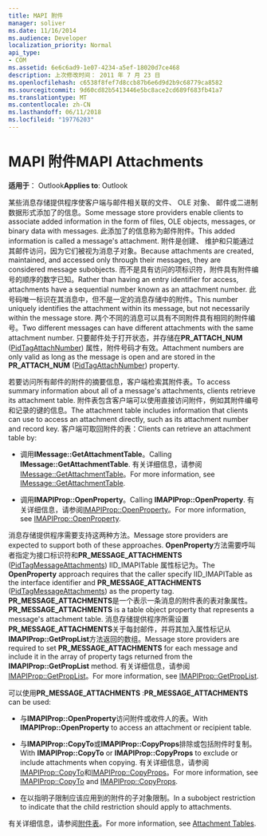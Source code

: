 ```yaml
---
title: MAPI 附件
manager: soliver
ms.date: 11/16/2014
ms.audience: Developer
localization_priority: Normal
api_type:
- COM
ms.assetid: 6e6c6ad9-1e07-4234-a5ef-18020d7ce468
description: 上次修改时间： 2011 年 7 月 23 日
ms.openlocfilehash: c6538f8fef7d8ccb87b6e6d9d2b9c68779ca8582
ms.sourcegitcommit: 9d60cd82b5413446e5bc8ace2cd689f683fb41a7
ms.translationtype: MT
ms.contentlocale: zh-CN
ms.lasthandoff: 06/11/2018
ms.locfileid: "19776203"
---
```

# <a name="mapi-attachments"></a><span data-ttu-id="6b4f4-103">MAPI 附件</span><span class="sxs-lookup"><span data-stu-id="6b4f4-103">MAPI Attachments</span></span>

  
  
<span data-ttu-id="6b4f4-104">**适用于**： Outlook</span><span class="sxs-lookup"><span data-stu-id="6b4f4-104">**Applies to**: Outlook</span></span> 
  
<span data-ttu-id="6b4f4-105">某些消息存储提供程序使客户端与邮件相关联的文件、 OLE 对象、 邮件或二进制数据形式添加了的信息。</span><span class="sxs-lookup"><span data-stu-id="6b4f4-105">Some message store providers enable clients to associate added information in the form of files, OLE objects, messages, or binary data with messages.</span></span> <span data-ttu-id="6b4f4-106">此添加了的信息称为邮件附件。</span><span class="sxs-lookup"><span data-stu-id="6b4f4-106">This added information is called a message's attachment.</span></span> <span data-ttu-id="6b4f4-107">附件是创建、 维护和只能通过其邮件访问，因为它们被视为消息子对象。</span><span class="sxs-lookup"><span data-stu-id="6b4f4-107">Because attachments are created, maintained, and accessed only through their messages, they are considered message subobjects.</span></span> <span data-ttu-id="6b4f4-108">而不是具有访问的项标识符，附件具有附件编号的顺序的数字已知。</span><span class="sxs-lookup"><span data-stu-id="6b4f4-108">Rather than having an entry identifier for access, attachments have a sequential number known as an attachment number.</span></span> <span data-ttu-id="6b4f4-109">此号码唯一标识在其消息中，但不是一定的消息存储中的附件。</span><span class="sxs-lookup"><span data-stu-id="6b4f4-109">This number uniquely identifies the attachment within its message, but not necessarily within the message store.</span></span> <span data-ttu-id="6b4f4-110">两个不同的消息可以具有不同附件具有相同的附件编号。</span><span class="sxs-lookup"><span data-stu-id="6b4f4-110">Two different messages can have different attachments with the same attachment number.</span></span> <span data-ttu-id="6b4f4-111">只要邮件处于打开状态，并存储在**PR_ATTACH_NUM** ([PidTagAttachNumber](pidtagattachnumber-canonical-property.md)) 属性，附件号码才有效。</span><span class="sxs-lookup"><span data-stu-id="6b4f4-111">Attachment numbers are only valid as long as the message is open and are stored in the **PR_ATTACH_NUM** ([PidTagAttachNumber](pidtagattachnumber-canonical-property.md)) property.</span></span>
  
<span data-ttu-id="6b4f4-112">若要访问所有邮件的附件的摘要信息，客户端检索其附件表。</span><span class="sxs-lookup"><span data-stu-id="6b4f4-112">To access summary information about all of a message's attachments, clients retrieve its attachment table.</span></span> <span data-ttu-id="6b4f4-113">附件表包含客户端可以使用直接访问附件，例如其附件编号和记录的键的信息。</span><span class="sxs-lookup"><span data-stu-id="6b4f4-113">The attachment table includes information that clients can use to access an attachment directly, such as its attachment number and record key.</span></span> <span data-ttu-id="6b4f4-114">客户端可取回附件的表：</span><span class="sxs-lookup"><span data-stu-id="6b4f4-114">Clients can retrieve an attachment table by:</span></span>
  
- <span data-ttu-id="6b4f4-115">调用**IMessage::GetAttachmentTable**。</span><span class="sxs-lookup"><span data-stu-id="6b4f4-115">Calling **IMessage::GetAttachmentTable**.</span></span> <span data-ttu-id="6b4f4-116">有关详细信息，请参阅[IMessage::GetAttachmentTable](imessage-getattachmenttable.md)。</span><span class="sxs-lookup"><span data-stu-id="6b4f4-116">For more information, see [IMessage::GetAttachmentTable](imessage-getattachmenttable.md).</span></span>
    
- <span data-ttu-id="6b4f4-117">调用**IMAPIProp::OpenProperty**。</span><span class="sxs-lookup"><span data-stu-id="6b4f4-117">Calling **IMAPIProp::OpenProperty**.</span></span> <span data-ttu-id="6b4f4-118">有关详细信息，请参阅[IMAPIProp::OpenProperty](imapiprop-openproperty.md)。</span><span class="sxs-lookup"><span data-stu-id="6b4f4-118">For more information, see [IMAPIProp::OpenProperty](imapiprop-openproperty.md).</span></span>
    
<span data-ttu-id="6b4f4-119">消息存储提供程序需要支持这两种方法。</span><span class="sxs-lookup"><span data-stu-id="6b4f4-119">Message store providers are expected to support both of these approaches.</span></span> <span data-ttu-id="6b4f4-120">**OpenProperty**方法需要呼叫者指定为接口标识符和**PR_MESSAGE_ATTACHMENTS** ([PidTagMessageAttachments](pidtagmessageattachments-canonical-property.md)) IID_IMAPITable 属性标记为。</span><span class="sxs-lookup"><span data-stu-id="6b4f4-120">The **OpenProperty** approach requires that the caller specify IID_IMAPITable as the interface identifier and **PR_MESSAGE_ATTACHMENTS** ([PidTagMessageAttachments](pidtagmessageattachments-canonical-property.md)) as the property tag.</span></span> <span data-ttu-id="6b4f4-121">**PR_MESSAGE_ATTACHMENTS**是一个表示一条消息的附件表的表对象属性。</span><span class="sxs-lookup"><span data-stu-id="6b4f4-121">**PR_MESSAGE_ATTACHMENTS** is a table object property that represents a message's attachment table.</span></span> <span data-ttu-id="6b4f4-122">消息存储提供程序所需设置**PR_MESSAGE_ATTACHMENTS**关于每封邮件，并将其加入属性标记从**IMAPIProp::GetPropList**方法返回的数组。</span><span class="sxs-lookup"><span data-stu-id="6b4f4-122">Message store providers are required to set **PR_MESSAGE_ATTACHMENTS** for each message and include it in the array of property tags returned from the **IMAPIProp::GetPropList** method.</span></span> <span data-ttu-id="6b4f4-123">有关详细信息，请参阅[IMAPIProp::GetPropList](imapiprop-getproplist.md)。</span><span class="sxs-lookup"><span data-stu-id="6b4f4-123">For more information, see [IMAPIProp::GetPropList](imapiprop-getproplist.md).</span></span>
  
 <span data-ttu-id="6b4f4-124">可以使用**PR_MESSAGE_ATTACHMENTS** :</span><span class="sxs-lookup"><span data-stu-id="6b4f4-124">**PR_MESSAGE_ATTACHMENTS** can be used:</span></span> 
  
- <span data-ttu-id="6b4f4-125">与**IMAPIProp::OpenProperty**访问附件或收件人的表。</span><span class="sxs-lookup"><span data-stu-id="6b4f4-125">With **IMAPIProp::OpenProperty** to access an attachment or recipient table.</span></span> 
    
- <span data-ttu-id="6b4f4-126">与**IMAPIProp::CopyTo**或**IMAPIProp::CopyProps**排除或包括附件时复制。</span><span class="sxs-lookup"><span data-stu-id="6b4f4-126">With **IMAPIProp::CopyTo** or **IMAPIProp::CopyProps** to exclude or include attachments when copying.</span></span> <span data-ttu-id="6b4f4-127">有关详细信息，请参阅[IMAPIProp::CopyTo](imapiprop-copyto.md)和[IMAPIProp::CopyProps](imapiprop-copyprops.md)。</span><span class="sxs-lookup"><span data-stu-id="6b4f4-127">For more information, see [IMAPIProp::CopyTo](imapiprop-copyto.md) and [IMAPIProp::CopyProps](imapiprop-copyprops.md).</span></span>
    
- <span data-ttu-id="6b4f4-128">在以指明子限制应该应用到的附件的子对象限制。</span><span class="sxs-lookup"><span data-stu-id="6b4f4-128">In a subobject restriction to indicate that the child restriction should apply to attachments.</span></span>
    
<span data-ttu-id="6b4f4-129">有关详细信息，请参阅[附件表](attachment-tables.md)。</span><span class="sxs-lookup"><span data-stu-id="6b4f4-129">For more information, see [Attachment Tables](attachment-tables.md).</span></span>
  

